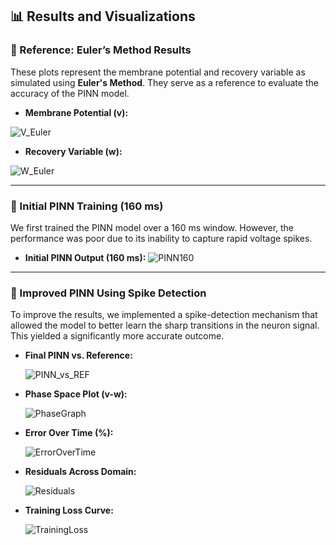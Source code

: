 ## 📊 Results and Visualizations

### 🔹 Reference: Euler’s Method Results
These plots represent the membrane potential and recovery variable as simulated using **Euler's Method**. They serve as a reference to evaluate the accuracy of the PINN model.

- **Membrane Potential (v):**

![V_Euler](https://github.com/user-attachments/assets/26bb247d-f1bc-44e7-bf3a-c0e1f5b85525)

- **Recovery Variable (w):**

![W_Euler](https://github.com/user-attachments/assets/b3e1ed06-7e6d-4fe0-992f-8aea3f1a9395)

---

### 🔹 Initial PINN Training (160 ms)

We first trained the PINN model over a 160 ms window. However, the performance was poor due to its inability to capture rapid voltage spikes.

- **Initial PINN Output (160 ms):**
      ![PINN160](https://github.com/user-attachments/assets/9523300f-8393-4233-bff1-678ee131de35)
  
---

### 🔹 Improved PINN Using Spike Detection

To improve the results, we implemented a spike-detection mechanism that allowed the model to better learn the sharp transitions in the neuron signal. This yielded a significantly more accurate outcome.

- **Final PINN vs. Reference:**
  
    ![PINN_vs_REF](https://github.com/user-attachments/assets/f705944b-3426-4b52-8990-1613d470a33e)

- **Phase Space Plot (v-w):**

    ![PhaseGraph](https://github.com/user-attachments/assets/5f6c9191-c11a-4b20-98a2-608f2696201c)

- **Error Over Time (%):**
  
  ![ErrorOverTime](https://github.com/user-attachments/assets/4996b7e1-b2cb-4062-a142-fb603e439adf)

- **Residuals Across Domain:**
  
  ![Residuals](https://github.com/user-attachments/assets/1e7ee7a8-69a2-4aef-939d-8626ad0f1afc)

- **Training Loss Curve:**
  
  ![TrainingLoss](https://github.com/user-attachments/assets/d2cadc18-4713-4227-9cf4-5d494aa4a82a)

